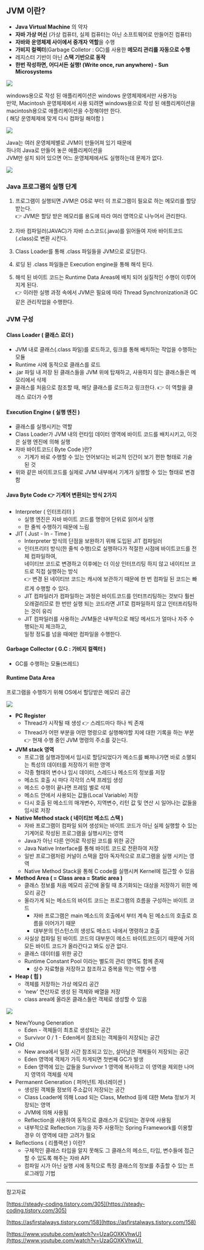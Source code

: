 ## **JVM 이란?**

-   **Java Virtual Machine** 의 약자
-   **자바 가상 머신** (가상 컴퓨터, 실제 컴퓨터는 아닌 소프트웨어로 만들어진 컴퓨터)
-   **자바와 운영체제 사이에서 중개자 역할**을 수행
-   **가비지 컬렉터**(Garbage Colletor : GC)를 사용한 **메모리 관리를 자동으로 수행**
-   레지스터 기반이 아닌 **스택 기반으로 동작**
-   **한번 작성하면, 어디서든 실행! (Write once, run anywhere) - Sun Microsystems**

![](img/JVM1.png)

windows용으로 작성 된 애플리케이션은 windows 운영체제에서만 사용가능  
만약, Macintosh 운영체제에서 사용 되려면 windows용으로 작성 된 애플리케이션을  
macintosh용으로 애플리케이션을 수정해야만 한다.  
( 해당 운영체제에 맞게 다시 컴파일 해야함 )

![](img/JVM2.png)

Java는 여러 운영체제별로 JVM이 만들어져 있기 때문에  
하나의 Java로 만들어 놓은 애플리케이션을  
JVM만 설치 되어 있으면 어느 운영체제에서도 실행하는데 문제가 없다.

![](img/JVM3.png)

### **Java 프로그램의 실행 단계**

1. 프로그램이 실행되면 JVM은 OS로 부터 이 프로그램이 필요로 하는 메모리를 할당 받는다.  
👉 JVM은 할당 받은 메모리를 용도에 따라 여러 영역으로 나누어서 관리한다.

2. 자바 컴파일러(JAVAC)가 자바 소스코드(.java)를 읽어들여 자바 바이트코드(.class)로 변환 시킨다.

3. Class Loader를 통해 .class 파일들을 JVM으로 로딩한다.

4. 로딩 된 .class 파일들은 Execution engine을 통해 해석 된다.

5. 해석 된 바이트 코드는 Runtime Data Areas에 배치 되어 실질적인 수행이 이루어지게 된다.  
👉 이러한 실행 과정 속에서 JVM은 필요에 따라 Thread Synchronization과 GC 같은 관리작업을 수행한다.

### **JVM 구성**

#### **Class Loader ( 클래스 로더 )**

-   JVM 내로 클래스(.class 파일)를 로드하고, 링크를 통해 배치하는 작업을 수행하는 모듈
-   Runtime 시에 동적으로 클래스를 로드
-   .jar 파일 내 저장 된 클래스들을 JVM 위에 탑재하고, 사용하지 않는 클래스들은 메모리에서 삭제
-   클래스를 처음으로 참조할 때, 해당 클래스를 로드하고 링크한다. 👉 이 역할을 클래스 로더가 수행

#### **Execution Engine ( 실행 엔진 )**

-   클래스를 실행시키는 역할
-   Class Loader가 JVM 내의 런타임 데이터 영역에 바이트 코드를 배치시키고, 이것은 실행 엔진에 의해 실행
-   자바 바이트코드( Byte Code )란?
    -   기계가 바로 수행할 수 있는 언어보다는 비교적 인간이 보기 편한 형태로 기술 된 것
-   위와 같은 바이트코드를 실제로 JVM 내부에서 기계가 실행할 수 있는 형태로 변경함

#### **Java Byte Code 👉 기계어 변환되는 방식 2가지**

-   Interpreter ( 인터프리터 )
    -   실행 엔진은 자바 바이트 코드를 명령어 단위로 읽어서 실행
    -   한 줄씩 수행하기 때문에 느림
-   JIT ( Just - In - Time )
    -   Interpreter 방식의 단점을 보완하기 위해 도입된 JIT 컴파일러
    -   인터프리터 방식(한 줄씩 수행)으로 실행하다가 적절한 시점에 바이트코드를 전체 컴파일하여,  
        네이티브 코드로 변경하고 이후에는 더 이상 인터프리팅 하지 않고 네이티브 코드로 직접 실행하는 방식  
        👉 변경 된 네이티브 코드는 캐시에 보관하기 때문에 한 번 컴파일 된 코드는 빠르게 수행할 수 있다.
    -   JIT 컴파일러가 컴파일하는 과정은 바이트코드를 인터프리팅하는 것보다 훨씬 오래걸리므로 한 번만 실행 되는 코드라면 JIT로 컴파일하지 않고 인터프리팅하는 것이 유리
    -   JIT 컴파일러를 사용하는 JVM들은 내부적으로 해당 메서드가 얼마나 자주 수행되는지 체크하고,  
        일정 정도를 넘을 때에만 컴파일을 수행한다.

#### **Garbage Collector ( G.C : 가비지 컬렉터 )**

-   GC를 수행하는 모듈(쓰레드)

#### **Runtime Data Area**

프로그램을 수행하기 위해 OS에서 할당받은 메모리 공간

![](img/JVM4.png)

-   **PC Register**
    -   Thread가 시작될 때 생성 👉 스레드마다 하나 씩 존재
    -   Thread가 어떤 부분을 어떤 명령으로 실행해야할 지에 대한 기록을 하는 부분  
        👉 현재 수행 중인 JVM 명령의 주소를 갖는다.
-   **JVM stack 영역**
    -   프로그램 실행과정에서 임시로 할당되었다가 메소드를 빠져나가면 바로 소멸되는 특성의 데이터를 저장하기 위한 영역
    -   각종 형태의 변수나 임시 데이터, 스레드나 메소드의 정보를 저장
    -   메소드 호출 시 마다 각각의 스택 프레임 생성
    -   메소드 수행이 끝나면 프레임 별로 삭제
    -   메소드 안에서 사용되는 값들(Local Variable) 저장
    -   다시 호출 된 메소드의 매개변수, 지역변수, 리턴 값 및 연산 시 일어나는 값들을 임시로 저장
-   **Native Method stack ( 네이티브 메소드 스택 )**
    -   자바 프로그램이 컴파일 되어 생성되는 바이트 코드가 아닌 실제 실행할 수 있는 기계어로 작성된 프로그램을 실행시키는 영역
    -   Java가 아닌 다른 언어로 작성된 코드를 위한 공간
    -   Java Native Interface를 통해 바이트 코드로 전환하여 저장
    -   일반 프로그램처럼 커널이 스택을 잡아 독자적으로 프로그램을 실행 시키는 영역
    -   Native Method Stack을 통해 C code를 실행시켜 Kernel에 접근할 수 있음
-   **Method Area ( = Class area = Static area )**
    -   클래스 정보를 처음 메모리 공간에 올릴 때 초기화되는 대상을 저장하기 위한 메모리 공간
    -   올라가게 되는 메소드의 바이트 코드는 프로그램의 흐름을 구성하는 바이트 코드
        -   자바 프로그램은 main 메소드의 호출에서 부터 계속 된 메소드의 호출로 흐름을 이어가기 때문
        -   대부분의 인스턴스의 생성도 메소드 내에서 명령하고 호출
    -   사실상 컴파일 된 바이트 코드의 대부분이 메소드 바이트코드이기 때문에 거의 모든 바이트 코드가 올라간다고 봐도 상관 없다.
    -   클래스 데이터를 위한 공간
    -   Runtime Constant Pool 이라는 별도의 관리 영역도 함께 존재
        -   상수 자료형을 저장하고 참조하고 중복을 막는 역할 수행
-   **Heap ( 힙 )**
    -   객체를 저장하는 가상 메모리 공간
    -   'new' 연산자로 생성 된 객체와 배열을 저장
    -   class area에 올라온 클래스들만 객체로 생성할 수 있음

![](img/JVM5.png)

-   New/Young Generation
    -   Eden - 객체들이 최초로 생성되는 공간
    -   Survivor 0 / 1 - Eden에서 참조되는 객체들이 저장되는 공간
-   Old
    -   New area에서 일정 시간 참조되고 있는, 살아남은 객체들이 저장되는 공간
    -   Eden 영역에 객체가 가득 차게되면 첫번째 GC가 발생
    -   Eden 영역에 있는 값들을 Survivor 1 영역에 복사하고 이 영역을 제외한 나머지 영역의 객체를 삭제
-   Permanent Generation ( 퍼머넌트 제너레이션 )
    -   생성된 객체들 정보의 주소값이 저장되는 공간
    -   Class Loader에 의해 Load 되는 Class, Method 등에 대한 Meta 정보가 저장되는 영역
    -   JVM에 의해 사용됨
    -   Reflection을 사용하여 동적으로 클래스가 로딩되는 경우에 사용됨
    -   내부적으로 Reflection 기능을 자주 사용하는 Spring Framework를 이용할 경우 이 영역에 대한 고려가 필요
-   Reflections ( 리플랙션 ) 이란?
    -   구체적인 클래스 타입을 알지 못해도 그 클래스의 메소드, 타입, 변수들에 접근할 수 있도록 해주는 자바 API
    -   컴파일 시가 아닌 실행 시에 동적으로 특정 클래스의 정보를 추출할 수 있는 프로그래밍 기법

---
참고자료

[https://steady-coding.tistory.com/305](https://steady-coding.tistory.com/305)

[https://asfirstalways.tistory.com/158](https://asfirstalways.tistory.com/158)

[https://www.youtube.com/watch?v=UzaGOXKVhwU](https://www.youtube.com/watch?v=UzaGOXKVhwU) 
